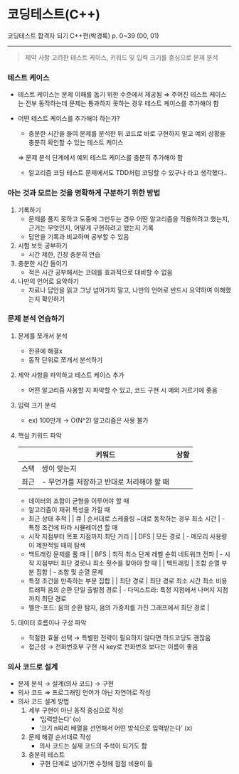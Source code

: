 # 코딩테스트(C++)

코딩테스트 합격자 되기 C++편(박경록) p. 0~39 (00, 01)

---

> 제약 사항 고려한 테스트 케이스, 키워드 및 입력 크기를 중심으로 문제 분석
> 

### 테스트 케이스

- 테스트 케이스는 문제 이해를 돕기 위한 수준에서 제공됨
⇒ 주어진 테스트 케이스는 전부 동작하는데 문제는 통과하지 못하는 경우 테스트 케이스를 추가해야 함

- 어떤  테스트 케이스를 추가해야 하는가?
    - 충분한 시간을 들여 문제를 분석한 뒤 코드로 바로 구현하지 말고 예외 상황을 충분히 확인할 수 있는 테스트 케이스
    
    ⇒ 문제 분석 단계에서 예외 테스트 케이스를 충분히 추가해야 함
    
    - 알고리즘 코딩 테스트 문제에서도 TDD처럼 코딩할 수 있구나 라고 생각했다..

### 아는 것과 모르는 것을 명확하게 구분하기 위한 방법

1. 기록하기
    - 문제를 풀지 못하고 도중에 그만두는 경우 어떤 알고리즘을 적용하려고 했는지, 근거는 무엇인지, 어떻게 구현하려고 했는지 기록
    - 답안을 기록과 비교하며 공부할 수 있음
2. 시험 보듯 공부하기
    - 시간 제한, 긴장 충분히 연습
3. 충분한 시간 들이기
    - 적은 시간 공부해서는 코테를 효과적으로 대비할 수 없음
4. 나만의 언어로 요약하기
    - 자료나 답안을 읽고 그냥 넘어가지 말고, 나만의 언어로 반드시 요약하여 이해했는지 확인하기

### 문제 분석 연습하기

1. 문제를 쪼개서 분석
    - 한큐에 해결x
    - 동작 단위로 쪼개서 분석하기
2. 제약 사항을 파악하고 테스트 케이스 추가
    - 어떤 알고리즘 사용할 지 파악할 수 있고, 코드 구현 시 예외 거르기에 좋음
3. 입력 크기 분석
    - ex) 100만개 → O(N^2) 알고리즘은 사용 불가
4. 핵심 키워드 파악
    
    
    |  | 키워드 | 상황 |
    | --- | --- | --- |
    | 스택 | 쌍이 맞는지  <br> 
    최근 | - 무언가를 저장하고 반대로 처리해야 할 때  <br> 
    - 데이터의 조합이 균형을 이루어야 할 때  <br> 
    - 알고리즘이 재귀 특성을 가질 때  <br> 
    - 최근 상태 추적 |
    | 큐 | 순서대로
    스케줄링
    ~대로 동작하는 경우
    최소 시간 | - 특정 조건에 따라 시뮬레이션 할 때
    - 시작 지점부터 목표 지점까지 최단 거리 |
    | DFS | 모든 경로 | - 메모리 사용량이 제한적일 때의 탐색
    - 백트래킹 문제를 풀 때 |
    | BFS | 최적
    최소 단계
    레벨 순회
    네트워크 전파 | - 시작 지점부터 최단 경로나 최소 횟수를 찾아야 할 때 |
    | 백트래킹 | 조합
    순열
    부분 집합 | - 조합 및 순열 문제
    - 특정 조건을 만족하는 부분 집합 |
    | 최단 경로 | 최단 경로
    최소 시간
    최소 비용
    트래픽
    음의 순환
    단일 출발점 경로 | - 다익스트라: 특정 지점에서 나머지 지점까지 최단 경로
    - 벨만-포드: 음의 순환 탐지, 음의 가중치를 가진 그래프에서 최단 경로 |
6. 데이터 흐름이나 구성 파악
    - 적절한 효율 선택 → 특별한 전략이 필요하지 않다면 하드코딩도 괜찮음
    - 접근성 → 전화번호부 구현 시 key로 전화번호 보다는 이름이 좋음

### 의사 코드로 설계

- 문제 분석 → 설계(의사 코드) → 구현
- 의사 코드 ⇒ 프로그래밍 언어가 아닌 자연어로 작성
- 의사 코드 설계 방법
    1. 세부 구현이 아닌 동작 중심으로 작성
        - ‘입력받는다’ (o)
        - ‘크기 n짜리 배열을 선언해서 어떤 방식으로 입력받는다’ (x)
    2. 문제 해결 순서대로 작성
        - 의사 코드는 실제 코드의 주석이 되기도 함
    3. 충분히 테스트
        - 구현 단계로 넘어가면 수정에 점점 비용이 듦
